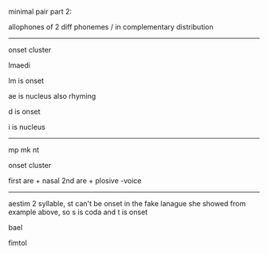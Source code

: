 minimal pair part 2:

allophones of 2 diff phonemes / in complementary distribution 

---

onset cluster 

lmaedi

lm is onset 

ae is  nucleus  also rhyming 

d is onset 

i is nucleus 

---

mp mk nt

onset cluster 

first are + nasal 
2nd are + plosive -voice


 --- 

aestim 2 syllable, st can't be onset in the fake lanague she showed from example above, so s is coda and t is onset 

bael

fimtol



